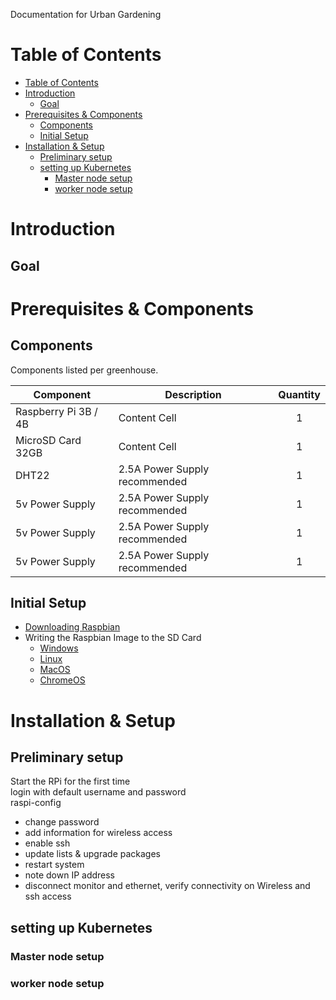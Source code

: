 Documentation for Urban Gardening

# Table of Contents

- [Table of Contents](#table-of-contents)
- [Introduction](#introduction)
  - [Goal](#goal)
- [Prerequisites & Components](#prerequisites--components)
  - [Components](#components)
  - [Initial Setup](#initial-setup)
- [Installation & Setup](#installation--setup)
  - [Preliminary setup](#preliminary-setup)
  - [setting up Kubernetes](#setting-up-kubernetes)
    - [Master node setup](#master-node-setup)
    - [worker node setup](#worker-node-setup)

# Introduction

## Goal

# Prerequisites & Components

## Components

Components listed per greenhouse.

| Component            | Description                   | Quantity |
| -------------------- | ----------------------------- | :------: |
| Raspberry Pi 3B / 4B | Content Cell                  |    1     |
| MicroSD Card 32GB    | Content Cell                  |    1     |
| DHT22                | 2.5A Power Supply recommended |    1     |
| 5v Power Supply      | 2.5A Power Supply recommended |    1     |
| 5v Power Supply      | 2.5A Power Supply recommended |    1     |
| 5v Power Supply      | 2.5A Power Supply recommended |    1     |

## Initial Setup

- [Downloading Raspbian](https://www.raspberrypi.org/downloads/raspbian/)
- Writing the Raspbian Image to the SD Card
  - [Windows](https://www.raspberrypi.org/documentation/installation/installing-images/windows.md)
  - [Linux](https://www.raspberrypi.org/documentation/installation/installing-images/linux.md)
  - [MacOS](https://www.raspberrypi.org/documentation/installation/installing-images/mac.md)
  - [ChromeOS](https://www.raspberrypi.org/documentation/installation/installing-images/chromeos.md)

# Installation & Setup

## Preliminary setup

Start the RPi for the first time  
login with default username and password  
raspi-config

- change password
- add information for wireless access
- enable ssh
- update lists & upgrade packages
- restart system
- note down IP address
- disconnect monitor and ethernet, verify connectivity on Wireless and ssh access

## setting up Kubernetes

### Master node setup

### worker node setup
